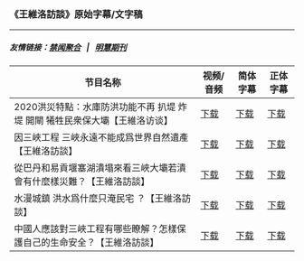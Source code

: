 ### 《王維洛訪談》原始字幕/文字稿
---
##### 友情链接：[禁闻聚合](https://github.com/gfw-breaker/banned-news) &nbsp;&nbsp;|&nbsp;&nbsp; [明慧期刊](https://github.com/gfw-breaker/mh-qikan) 
| 节目名称 | 视频/音频 | 简体字幕 | 正体字幕 |
|---|---|---|---|
| 2020洪災特點：水庫防洪功能不再 扒堤 炸堤 開閘 犧牲民衆保大壩【王維洛访谈】 | [下载](https://y2mate.com/zh-cn/search/m-BuKCN3Stg) | [下载](../channels/wangweiluo/_m-BuKCN3Stg.srt?raw=true) | [下载](../channels/wangweiluo/_m-BuKCN3Stg.tw.srt?raw=true) | 
| 因三峽工程 三峽永遠不能成爲世界自然遺產 【王維洛訪談】 | [下载](https://y2mate.com/zh-cn/search/pBIX-G8A8xU) | [下载](../channels/wangweiluo/_pBIX-G8A8xU.srt?raw=true) | [下载](../channels/wangweiluo/_pBIX-G8A8xU.tw.srt?raw=true) | 
| 從巴丹和易貢堰塞湖潰塌來看三峽大壩若潰會有什麼樣災難？【王維洛訪談】 | [下载](https://y2mate.com/zh-cn/search/K68KTc0OfoI) | [下载](../channels/wangweiluo/_K68KTc0OfoI.srt?raw=true) | [下载](../channels/wangweiluo/_K68KTc0OfoI.tw.srt?raw=true) | 
| 水漫城鎮 洪水爲什麼只淹民宅 ？【王維洛訪談】 | [下载](https://y2mate.com/zh-cn/search/3LY0TyheP6o) | [下载](../channels/wangweiluo/_3LY0TyheP6o.srt?raw=true) | [下载](../channels/wangweiluo/_3LY0TyheP6o.tw.srt?raw=true) | 
| 中國人應該對三峽工程有哪些瞭解？怎樣保護自己的生命安全？【王維洛訪談】 | [下载](https://y2mate.com/zh-cn/search/P2J0AB6urZo) | [下载](../channels/wangweiluo/_P2J0AB6urZo.srt?raw=true) | [下载](../channels/wangweiluo/_P2J0AB6urZo.tw.srt?raw=true) | 
